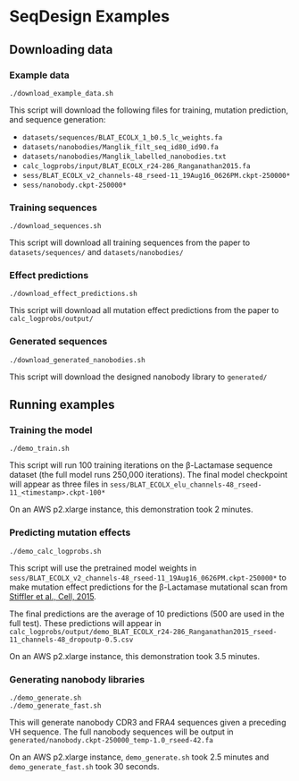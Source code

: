 # SeqDesign Examples

## Downloading data
### Example data
```shell script
./download_example_data.sh
```

This script will download the following files for
training, mutation prediction, and sequence generation:

- `datasets/sequences/BLAT_ECOLX_1_b0.5_lc_weights.fa`
- `datasets/nanobodies/Manglik_filt_seq_id80_id90.fa`
- `datasets/nanobodies/Manglik_labelled_nanobodies.txt`
- `calc_logprobs/input/BLAT_ECOLX_r24-286_Ranganathan2015.fa`
- `sess/BLAT_ECOLX_v2_channels-48_rseed-11_19Aug16_0626PM.ckpt-250000*`
- `sess/nanobody.ckpt-250000*`

### Training sequences
```shell script
./download_sequences.sh
```
This script will download all training sequences from the paper
to `datasets/sequences/` and `datasets/nanobodies/`

### Effect predictions
```shell script
./download_effect_predictions.sh
```
This script will download all mutation effect predictions
from the paper to `calc_logprobs/output/`

### Generated sequences
```shell script
./download_generated_nanobodies.sh
```
This script will download the designed nanobody library to `generated/`

## Running examples

### Training the model
```shell script
./demo_train.sh
```

This script will run 100 training iterations on the β-Lactamase sequence dataset
(the full model runs 250,000 iterations).
The final model checkpoint will appear as three files in
`sess/BLAT_ECOLX_elu_channels-48_rseed-11_<timestamp>.ckpt-100*`

On an AWS p2.xlarge instance, this demonstration took 2 minutes.

### Predicting mutation effects
```shell script
./demo_calc_logprobs.sh
```

This script will use the pretrained model weights in 
`sess/BLAT_ECOLX_v2_channels-48_rseed-11_19Aug16_0626PM.ckpt-250000*`
to make mutation effect predictions for the β-Lactamase mutational scan from
[Stiffler et al., Cell, 2015](https://doi.org/10.1016/j.cell.2015.01.035).

The final predictions are the average of 10 predictions 
(500 are used in the full test).
These predictions will appear in
`calc_logprobs/output/demo_BLAT_ECOLX_r24-286_Ranganathan2015_rseed-11_channels-48_dropoutp-0.5.csv`

On an AWS p2.xlarge instance, this demonstration took 3.5 minutes.

### Generating nanobody libraries
```shell script
./demo_generate.sh
./demo_generate_fast.sh
```

This will generate nanobody CDR3 and FRA4 sequences given a preceding VH sequence.
The full nanobody sequences will be output in
`generated/nanobody.ckpt-250000_temp-1.0_rseed-42.fa` 

On an AWS p2.xlarge instance, `demo_generate.sh` took 2.5 minutes and 
`demo_generate_fast.sh` took 30 seconds.
